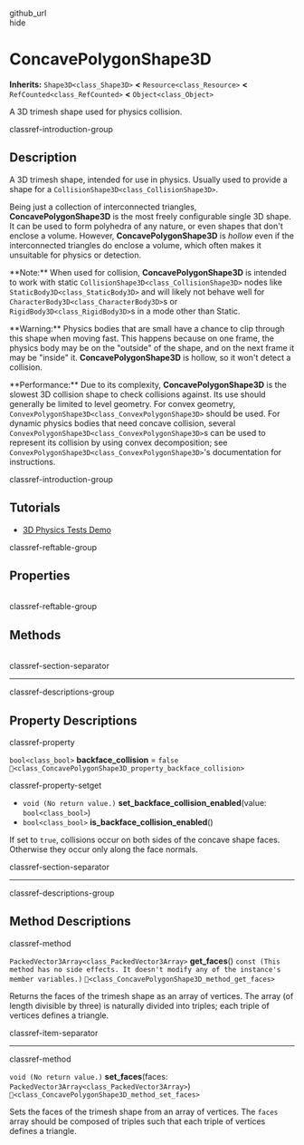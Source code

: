 github\_url  
hide

# ConcavePolygonShape3D

**Inherits:** `Shape3D<class_Shape3D>` **&lt;**
`Resource<class_Resource>` **&lt;** `RefCounted<class_RefCounted>`
**&lt;** `Object<class_Object>`

A 3D trimesh shape used for physics collision.

classref-introduction-group

## Description

A 3D trimesh shape, intended for use in physics. Usually used to provide
a shape for a `CollisionShape3D<class_CollisionShape3D>`.

Being just a collection of interconnected triangles,
**ConcavePolygonShape3D** is the most freely configurable single 3D
shape. It can be used to form polyhedra of any nature, or even shapes
that don't enclose a volume. However, **ConcavePolygonShape3D** is
*hollow* even if the interconnected triangles do enclose a volume, which
often makes it unsuitable for physics or detection.

\*\*Note:\*\* When used for collision, **ConcavePolygonShape3D** is
intended to work with static `CollisionShape3D<class_CollisionShape3D>`
nodes like `StaticBody3D<class_StaticBody3D>` and will likely not behave
well for `CharacterBody3D<class_CharacterBody3D>`s or
`RigidBody3D<class_RigidBody3D>`s in a mode other than Static.

\*\*Warning:\*\* Physics bodies that are small have a chance to clip
through this shape when moving fast. This happens because on one frame,
the physics body may be on the "outside" of the shape, and on the next
frame it may be "inside" it. **ConcavePolygonShape3D** is hollow, so it
won't detect a collision.

\*\*Performance:\*\* Due to its complexity, **ConcavePolygonShape3D** is
the slowest 3D collision shape to check collisions against. Its use
should generally be limited to level geometry. For convex geometry,
`ConvexPolygonShape3D<class_ConvexPolygonShape3D>` should be used. For
dynamic physics bodies that need concave collision, several
`ConvexPolygonShape3D<class_ConvexPolygonShape3D>`s can be used to
represent its collision by using convex decomposition; see
`ConvexPolygonShape3D<class_ConvexPolygonShape3D>`'s documentation for
instructions.

classref-introduction-group

## Tutorials

-   [3D Physics Tests
    Demo](https://godotengine.org/asset-library/asset/2747)

classref-reftable-group

## Properties

<table>
<tbody>
<tr>
</tr>
</tbody>
</table>

classref-reftable-group

## Methods

<table>
<tbody>
<tr>
</tr>
<tr>
</tr>
</tbody>
</table>

classref-section-separator

------------------------------------------------------------------------

classref-descriptions-group

## Property Descriptions

classref-property

`bool<class_bool>` **backface\_collision** = `false`
`🔗<class_ConcavePolygonShape3D_property_backface_collision>`

classref-property-setget

-   `void (No return value.)`
    **set\_backface\_collision\_enabled**(value: `bool<class_bool>`)
-   `bool<class_bool>` **is\_backface\_collision\_enabled**()

If set to `true`, collisions occur on both sides of the concave shape
faces. Otherwise they occur only along the face normals.

classref-section-separator

------------------------------------------------------------------------

classref-descriptions-group

## Method Descriptions

classref-method

`PackedVector3Array<class_PackedVector3Array>` **get\_faces**()
`const (This method has no side effects. It doesn't modify any of the instance's member variables.)`
`🔗<class_ConcavePolygonShape3D_method_get_faces>`

Returns the faces of the trimesh shape as an array of vertices. The
array (of length divisible by three) is naturally divided into triples;
each triple of vertices defines a triangle.

classref-item-separator

------------------------------------------------------------------------

classref-method

`void (No return value.)` **set\_faces**(faces:
`PackedVector3Array<class_PackedVector3Array>`)
`🔗<class_ConcavePolygonShape3D_method_set_faces>`

Sets the faces of the trimesh shape from an array of vertices. The
`faces` array should be composed of triples such that each triple of
vertices defines a triangle.
